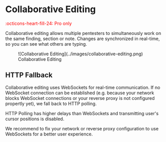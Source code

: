 # Collaborative Editing
<span style="color:red;">:octicons-heart-fill-24: Pro only</span>

Collaborative editing allows multiple pentesters to simultaneously work on the same finding, section or note.
Changes are synchronized in real-time, so you can see what others are typing.

<figure markdown>
  ![Collaborative Editing](../images/collaborative-editing.png)
  <figcaption>Collaborative Editing</figcaption>
</figure>



## HTTP Fallback
Collaborative editing uses WebSockets for real-time communication. 
If no WebSocket connection can be established (e.g. because your network blocks WebSocket connections or your reverse proxy is not configured propertly yet), we fall back to HTTP polling.

HTTP Polling has higher delays than WebSockets and transmitting user's cursor positions is disabled.


We recommend to fix your network or reverse proxy configuration to use WebSockets for a better user experience.